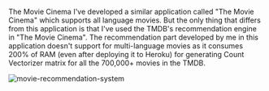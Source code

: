 The Movie Cinema
I've developed a similar application called "The Movie Cinema" which supports all language movies. But the only thing that differs from this application is that I've used the TMDB's recommendation engine in "The Movie Cinema". The recommendation part developed by me in this application doesn't support for multi-language movies as it consumes 200% of RAM (even after deploying it to Heroku) for generating Count Vectorizer matrix for all the 700,000+ movies in the TMDB.

![movie-recommendation-system](https://github.com/shubhamupadhyaygit/movie-recommendation-system/assets/166925201/33bab9e2-d9ed-4599-b671-bcf2c791e0b6)
